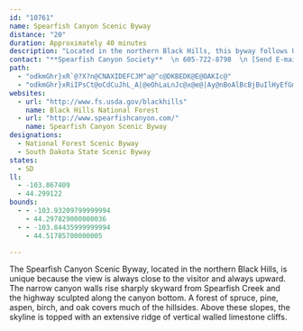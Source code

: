 ```yaml
---
id: "10761"
name: Spearfish Canyon Scenic Byway
distance: "20"
duration: Approximately 40 minutes
description: "Located in the northern Black Hills, this byway follows US 14A through Spearfish Canyon. The narrow canyon walls rise sharply skyward from Spearfish Creek as the highway winds through the canyon."
contact: "**Spearfish Canyon Society**  \n 605-722-8798  \n [Send E-mail](mailto:spearfishcanyon@rushmore.com )  \n\n"
path:
  - "odkmGhr}xR`@?X?n@CNAXIDEFCJM^a@^c@DKBEDK@E@OAKIc@"
  - "odkmGhr}xRiIPsCt@oCdCuJhL_A|@eOhLaLnJc@x@e@|Ay@nBoAlBcBjBuIlHyEfGmEhGsA|BYz@s@dJeBfGy@rFs@hC_@rBE|AS`A}HrMsBzC_@Rm@HcCk@q@E}@LyDlA{Bb@sMnBiA\\y\\bN{@^mA`AeAbBwElKsAbEuApFm@nENfJK`FS~Au@rDiArD}@fBcAlAsFfGgFjFo@~@{IbTiHhLaA`CUdB_AxByKpSeAvAoExDaFxCyBx@sDr@cADyAQ_IgBuA@u@\\_@XcA~AgEjIiAvCiAzDcA~EUfBEpC?nFCd@[z@i@\\sBG}FnAqBDkA_@iA{@kFyH_AgAcC_BuA_@wAM_BFoMrDsBV_BKmAYuByAcAqAkO}VcAaCmBsI{@mBcAsAkLmLcBsAsBm@aKKyAg@cAkAs@sBKyBR_CVsAvAgFNgBIwAk@_BcAy@_@G}@Du@L}FfBsBp@gFjDs@Lu@?sAe@sBaCwGmFyD_EqAq@qAAq@Ro@j@{Q|TsA~@_ADi@Km@]{@cAmAgGUkBEsAJ}@No@bAmCNiBEiASkA[w@q@u@_A_@cAG{Dh@wBbAiEtEgA~@o@ZsATy@Ku@c@u@u@m@mAy@wCcCuKe@gAYc@gAUeG_@{Bk@yBkAsEgDiCaC}@eBQoA?k@?m@NwA`@sAr@aA\\YxAq@`AGbAHjDdAnAAx@c@p@{@\\_ADm@?eB[sByAkGmB}FiAcCyAmB}BuBmAy@kBy@wBk@_BSyACyBNqKzBc@LcAv@{@jAmEbLsArBw@j@_BXyAMyAw@o@aAaJ{WsA{B}@q@k@SyKgBq@k@_@y@Oy@O{ACkAHyANgAb@oAbDcFd@kAJ_AHkBHiECqDa@uCy@_EaEgMk@uAs@qA_AiA_@]sBy@sAMoA?cDl@qAJuBMyCk@eEJoCe@u@Es@Lm@\\{BhCi@^iAJcAYe@m@Yk@cAgD_AeESaCHsEEgB]sC_@cBeA}B}ByDyBeCiBm@mAEsFl@cFmAs@?c@Fo@b@s@z@iBfFc@v@q@j@w@Ta@?w@Qk@_@kE}DaAe@cAS}BNiDbAsB~@y@x@cDhEs@\\o@DiAWi@g@Ye@YaAEq@?eBx@gFC{BYkAo@}@_@UcAWe@AeAPwEzAcB@}@OyE}Am[oLmAaAy@sAUy@O_AIkAD_C|@mFDyAIy@_@gAcAeAuASqFJoBc@w@a@eAgAcDeFs@u@o@Ui@Ae@Pc@ZgKnLo@\\w@Fq@Gs@_@_AkAc@gB_AgJYsBe@{Bi@yAcAqBi@s@qGuFeBqB{GaLcBmBoAeAmBy@oBYcGBsBKiA_@iAy@aAsAu@iBoA}Gy@kCcAaBoAmAcBw@kNeCcPwEy@KeAFiDp@kGEy@DaGzC_BPoAQiAm@y@y@eM{Te@k@{CcBy@|FoG|_ASdAi@xAeArAcAp@i@LsQ~CeSzDiSlDaDXu@?}B?cGYyPyAgKmAeJq@cF?{Gx@YNmATUDoATmB^oB\\uNfCYD_APq@Hy@JmBTS@uAPUDUDWFWDgATUHWDyAd@WHWHi@R_A^[La@Po@^QFm@^OH]TOF{@h@y@l@y@j@IHC@m@b@"
websites:
  - url: "http://www.fs.usda.gov/blackhills"
    name: Black Hills National Forest
  - url: "http://www.spearfishcanyon.com/"
    name: Spearfish Canyon Scenic Byway
designations:
  - National Forest Scenic Byway
  - South Dakota State Scenic Byway
states:
  - SD
ll:
  - -103.867409
  - 44.299122
bounds:
  - - -103.93209799999994
    - 44.297829000000036
  - - -103.84435999999994
    - 44.51785700000005

---
```


<p>The Spearfish Canyon Scenic Byway, located in the northern Black Hills, is unique because the view is always close to the visitor and always upward.  The narrow canyon walls rise sharply skyward from Spearfish Creek and the highway sculpted along the canyon bottom.  A forest of spruce, pine, aspen, birch, and oak covers much of the hillsides.  Above these slopes, the skyline is topped with an extensive ridge of vertical walled limestone cliffs.  </p>
